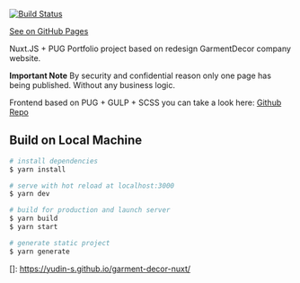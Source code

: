 [![Build Status](https://travis-ci.com/yudin-s/garment-decor-nuxt.svg?branch=master)](https://travis-ci.com/yudin-s/garment-decor-nuxt)

[See on GitHub Pages](https://yudin-s.github.io/garment-decor-nuxt/)


Nuxt.JS + PUG Portfolio project based on redesign GarmentDecor company website. 

**Important Note** By security and confidential reason only one page has being published. Without any business logic. 

Frontend based on PUG + GULP + SCSS you can take a look here: [Github Repo](https://github.com/yudin-s/garment_decor)



## Build on Local Machine

```bash
# install dependencies
$ yarn install

# serve with hot reload at localhost:3000
$ yarn dev

# build for production and launch server
$ yarn build
$ yarn start

# generate static project
$ yarn generate
```


[Github Repo]: https://github.com/yudin-s/garment_decor


[]: https://yudin-s.github.io/garment-decor-nuxt/

